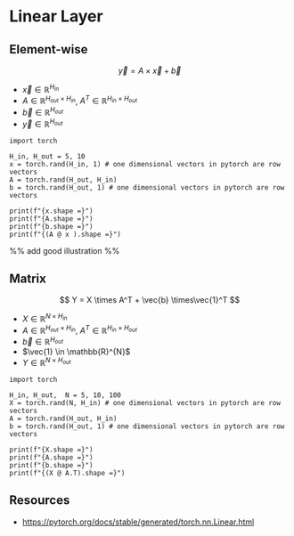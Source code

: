 # Linear Layer

## Element-wise

$$
\vec{y}= A \times \vec{x}+\vec{b}
$$
- $\vec{x} \in \mathbb{R}^{H_{in}}$
- $A \in \mathbb{R}^{H_{out} \times H_{in}}$, $A^T \in \mathbb{R}^{H_{in} \times H_{out}}$
- $\vec{b} \in \mathbb{R}^{H_{out}}$
- $\vec{y} \in \mathbb{R}^{H_{out}}$

```run-python
import torch

H_in, H_out = 5, 10
x = torch.rand(H_in, 1) # one dimensional vectors in pytorch are row vectors
A = torch.rand(H_out, H_in)
b = torch.rand(H_out, 1) # one dimensional vectors in pytorch are row vectors

print(f"{x.shape =}")
print(f"{A.shape =}")
print(f"{b.shape =}")
print(f"{(A @ x ).shape =}")
```

%%
add good illustration
%%
## Matrix
$$
Y = X \times A^T + \vec{b} \times\vec{1}^T
$$
- $X \in \mathbb{R}^{N \times H_{in}}$
- $A \in \mathbb{R}^{H_{out} \times H_{in}}$, $A^T \in \mathbb{R}^{H_{in} \times H_{out}}$
- $\vec{b} \in \mathbb{R}^{H_{out}}$
- $\vec{1} \in \mathbb{R}^{N}$
- $Y \in \mathbb{R}^{N \times H_{out}}$

```run-python
import torch

H_in, H_out,  N = 5, 10, 100
X = torch.rand(N, H_in) # one dimensional vectors in pytorch are row vectors
A = torch.rand(H_out, H_in)
b = torch.rand(H_out, 1) # one dimensional vectors in pytorch are row vectors

print(f"{X.shape =}")
print(f"{A.shape =}")
print(f"{b.shape =}")
print(f"{(X @ A.T).shape =}")
```
## Resources
- https://pytorch.org/docs/stable/generated/torch.nn.Linear.html